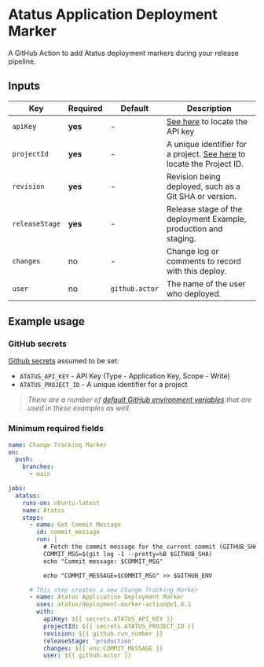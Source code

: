# Atatus Application Deployment Marker

A GitHub Action to add Atatus deployment markers during your release pipeline.

## Inputs

| Key              | Required | Default | Description |
| ---------------- | -------- | ------- | ----------- |
| `apiKey`         | **yes**  | -       | [See here](https://docs.atatus.com/docs/faq/basics-faq/where-to-find-api-key.html) to locate the API key |
| `projectId`      | **yes**       | -       | A unique identifier for a project. [See here](https://docs.atatus.com/docs/faq/basics-faq/where-to-find-the-project-id.html) to locate the Project ID. |
| `revision`         | **yes**      | -       | Revision being deployed, such as a Git SHA or version. |
| `releaseStage`    | **yes**       | -       | Release stage of the deployment Example, production and staging. |
| `changes`       | no       | -       | Change log or comments to record with this deploy. |
| `user`           | no  | `github.actor` | The name of the user who deployed. |

## Example usage

### GitHub secrets

[Github secrets](https://docs.github.com/en/actions/security-guides/encrypted-secrets#about-encrypted-secrets) assumed to be set:
* `ATATUS_API_KEY` - API Key (Type - Application Key, Scope - Write)
* `ATATUS_PROJECT_ID` - A unique identifier for a project

>*There are a number of [default GitHub environment variables](https://docs.github.com/en/actions/learn-github-actions/variables#default-environment-variables) that are used in these examples as well.*
### Minimum required fields

```yaml
name: Change Tracking Marker
on:
  push:
    branches:
      - main

jobs:
  atatus:
    runs-on: ubuntu-latest
    name: Atatus
    steps:
      - name: Get Commit Message
        id: commit_message
        run: |
          # Fetch the commit message for the current commit (GITHUB_SHA)
          COMMIT_MSG=$(git log -1 --pretty=%B $GITHUB_SHA)
          echo "Commit message: $COMMIT_MSG"

          echo "COMMIT_MESSAGE=$COMMIT_MSG" >> $GITHUB_ENV

      # This step creates a new Change Tracking Marker
      - name: Atatus Application Deployment Marker
        uses: atatus/deployment-marker-action@v1.0.1
        with:
          apiKey: ${{ secrets.ATATUS_API_KEY }}
          projectId: ${{ secrets.ATATUS_PROJECT_ID }}
          revision: ${{ github.run_number }}
          releaseStage: 'production'
          changes: ${{ env.COMMIT_MESSAGE }}
          user: ${{ github.actor }}
```
